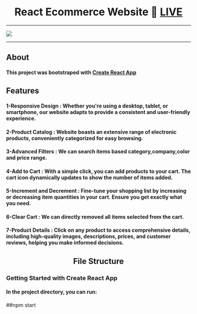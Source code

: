 <h1 align="center">React Ecommerce Website 🔴 <a href="https://64ded2cf54fc5f3d990618a4--neon-elf-dc959d.netlify.app/">LIVE</a></h1>
<hr>
<img src="https://github.com/Pushpendra1723/React-Ecommerce/assets/94159743/a599e30d-d7d4-4848-9e42-2a42069bcc5f">
<hr>
<h2 href="center">About</h2>
<h4>This project was bootstraped with <a href="https://create-react-app.dev/">Create React App</a></h4>
<h2>Features</h2>
<h4><strong>1-Responsive Design : </strong>Whether you're using a desktop, tablet, or smartphone, our website adapts to provide a consistent and user-friendly experience.</h4>
<h4><strong>2-Product Catalog : </strong>Website boasts an extensive range of electronic products, conveniently categorized for easy browsing.</h4>
<h4><strong>3-Advanced Filters : </strong>We can search items based category,company,color and price range.</h4>
<h4><strong>4-Add to Cart : </strong>With a simple click, you can add products to your cart. The cart icon dynamically updates to show the number of items added.</h4>
<h4><strong>5-Increment and Decrement : </strong>Fine-tune your shopping list by increasing or decreasing item quantities in your cart. Ensure you get exactly what you need.</h4>
<h4><strong>6-Clear Cart : </strong>We can directly removed all items selected from the cart.</h4>
<h4><strong>7-Product Details : </strong>Click on any product to access comprehensive details, including high-quality images, descriptions, prices, and customer reviews, helping you make informed decisions.</h4>
<h2 align="center">File Structure</h2>

<h3>Getting Started with Create React App</h3>
<h4>In the project directory, you can run:</h4>
##npm start
<h4></h4>


